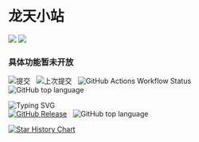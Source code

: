 # 龙天小站
<div >
  <img src="https://streak-stats.demolab.com?user=Murphy08" />

  <img src="https://github-readme-stats.vercel.app/api?username=Murphy08" />
</div>

### 具体功能暂未开放

![提交](https://img.shields.io/github/commit-activity/y/Murphy08/Murphy08.github.io?logo=github)  &nbsp;  ![上次提交](https://img.shields.io/github/last-commit/Murphy08/Murphy08.github.io/main?logo=github)  &nbsp;  ![GitHub Actions Workflow Status](https://img.shields.io/github/actions/workflow/status/Murphy08/Murphy08.github.io/pages%2Fpages-build-deployment?logo=github)  &nbsp;  ![GitHub top language](https://img.shields.io/github/languages/top/Murphy08/Murphy08.github.io?logo=github)

<img src="https://readme-typing-svg.herokuapp.com?font=Fira+Code&weight=700&size=23&pause=1000&color=8909F7&vCenter=true&random=true&width=435&lines=%E9%BE%99%E5%A4%A9%E9%AD%94%E7%9B%92" alt="Typing SVG" /><br>
 [![GitHub Release](https://img.shields.io/github/v/release/Murphy08/tvbox)](https://github.com/Murphy08/TVBox/releases?logo=nike)  &nbsp;  ![GitHub top language](https://img.shields.io/github/languages/top/Murphy08/tvbox?logo=github)
 
[![Star History Chart](https://api.star-history.com/svg?repos=Murphy08/Murphy08.github.io&type=Date)](https://star-history.com/#Murphy08/Murphy08.github.io&Date)
